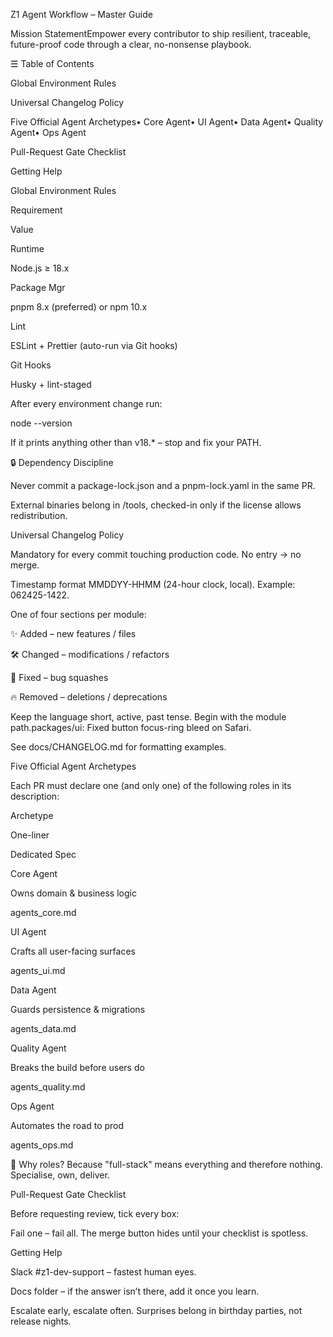 Z1 Agent Workflow – Master Guide

Mission StatementEmpower every contributor to ship resilient, traceable, future-proof code through a clear, no-nonsense playbook.

☰ Table of Contents

Global Environment Rules

Universal Changelog Policy

Five Official Agent Archetypes• Core Agent• UI Agent• Data Agent• Quality Agent• Ops Agent

Pull-Request Gate Checklist

Getting Help

Global Environment Rules

Requirement

Value

Runtime

Node.js ≥ 18.x

Package Mgr

pnpm 8.x (preferred) or npm 10.x

Lint

ESLint + Prettier (auto-run via Git hooks)

Git Hooks

Husky + lint-staged

After every environment change run:

node --version

If it prints anything other than v18.* – stop and fix your PATH.

🔒 Dependency Discipline

Never commit a package-lock.json and a pnpm-lock.yaml in the same PR.

External binaries belong in /tools, checked-in only if the license allows redistribution.

Universal Changelog Policy

Mandatory for every commit touching production code. No entry → no merge.

Timestamp format MMDDYY-HHMM (24-hour clock, local). Example: 062425-1422.

One of four sections per module:

✨ Added – new features / files

🛠 Changed – modifications / refactors

🐛 Fixed – bug squashes

🔥 Removed – deletions / deprecations

Keep the language short, active, past tense. Begin with the module path.packages/ui: Fixed button focus-ring bleed on Safari.

See docs/CHANGELOG.md for formatting examples.

Five Official Agent Archetypes

Each PR must declare one (and only one) of the following roles in its description:

Archetype

One-liner

Dedicated Spec

Core Agent

Owns domain & business logic

agents_core.md

UI Agent

Crafts all user-facing surfaces

agents_ui.md

Data Agent

Guards persistence & migrations

agents_data.md

Quality Agent

Breaks the build before users do

agents_quality.md

Ops Agent

Automates the road to prod

agents_ops.md

📌  Why roles? Because "full-stack" means everything and therefore nothing. Specialise, own, deliver.

Pull-Request Gate Checklist

Before requesting review, tick every box:



Fail one – fail all. The merge button hides until your checklist is spotless.

Getting Help

Slack #z1-dev-support – fastest human eyes.

Docs folder – if the answer isn’t there, add it once you learn.

Escalate early, escalate often. Surprises belong in birthday parties, not release nights.